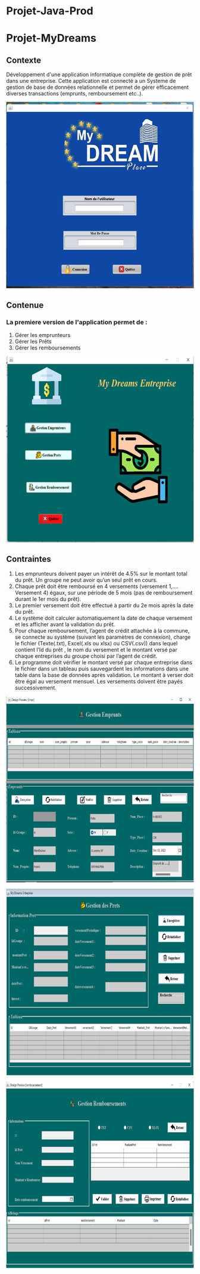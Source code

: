 # Projet-Java-Prod

# Projet-MyDreams

## Contexte
Développement d'une application informatique complète de gestion de prêt
dans une entreprise. Cette application est connecté a un Systeme de gestion de
base de données relationnelle et permet de gérer efficacement diverses
transactions (emprunts, remboursement etc..).

<p align='center'>
<img height="500" width="600" center src="https://github.com/nhelissa01/Projet-MyDreams/blob/main/views/mydreams.png"/>
</p>

## Contenue
### La premiere version de l'application permet de :
1. Gérer les emprunteurs
2. Gérer les Prêts
3. Gérer les remboursements

<p align='center'>
<img height="500" width="600" center src="https://github.com/nhelissa01/Projet-MyDreams/blob/main/views/interface2.png"/>
</p>

## Contraintes
1. Les emprunteurs doivent payer un intérêt de 4.5% sur le montant total du prêt. Un groupe ne peut avoir qu’un seul prêt en cours.
2. Chaque prêt doit être remboursé en 4 versements (versement 1,…. Versement 4) égaux, sur une période de 5 mois (pas de remboursement durant le 1er mois du prêt).
3. Le premier versement doit être effectué à partir du 2e mois après la date du prêt.
4. Le système doit calculer automatiquement la date de chaque versement et les afficher avant la validation du prêt.
5. Pour chaque remboursement, l’agent de crédit attachée à la commune, se connecte au système (suivant les paramètres de connexion), charge le fichier (Texte(.txt), Excel(.xls ou xlsx) ou CSV(.csv)) dans lequel contient l’Id du prêt , le nom du versement et le montant versé par chaque entreprises du groupe choisi par l’agent de crédit.
6. Le programme doit vérifier le montant versé par chaque entreprise dans le fichier dans un tableau puis sauvegardent les informations dans une table dans la base de données après validation.
Le montant à verser doit être égal au versement mensuel. Les versements doivent être payés successivement.

<p align='center'>
<img height="500" width="600" center src="https://github.com/nhelissa01/Projet-MyDreams/blob/main/views/emprunt.png"/>
</p>

<p align='center'>
<img height="500" width="600" center src="https://github.com/nhelissa01/Projet-MyDreams/blob/main/views/pret.png"/>
</p>

<p align='center'>
<img height="500" width="600" center src="https://github.com/nhelissa01/Projet-MyDreams/blob/main/views/remboursement.png"/>
</p>

